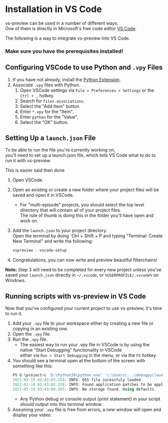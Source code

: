 # Installation in VS Code

vs-preview can be used in a number of different ways.<br>One of them is directly in Microsoft's free code editor [VS Code](https://code.visualstudio.com).

The following is a way to integrate vs-preview into VS Code. 

### Make sure you have the prerequisites installed!


## Configuring VSCode to use Python and `.vpy` Files

1. If you have not already, install the [Python Extension](https://marketplace.visualstudio.com/items?itemName=ms-python.python).
1. Associate `.vpy` files with Python.
    1. Open VSCode settings via `File > Preferences > Settings` or the `Ctrl + ,` hotkey.
    1. Search for `files.associations`.
    1. Select the "Add Item" button.
    1. Enter `*.vpy` for the "Item".
    1. Enter `python` for the "Value".
    1. Select the "OK" button.

## Setting Up a `launch.json` File

To be able to run the file you're currently working on,<br>you'll need to set up a launch.json file,
which tells VS Code what to do to run it with vs-preview

This is easier said then done

1. Open VSCode.
1. Open an existing or create a new folder where your project files will be saved and open it in VSCode.
    * For "multi-episode" projects, you should select the top level directory that will contain all of your project files.<br>The rule of thumb is doing this in the folder you'll have open and work on.
1. Add the `launch.json` to your project directory.<br>
    Open the terminal by doing `Ctrl + Shift + P and typing "Terminal: Create New Terminal" and write the following:

    ```powershell
    vspreview --vscode-setup
    ```
1. Congratulations, you can now write and preview beautiful filterchains!

**Note:** Step 3 will need to be completed for every new project unless you've saved your `launch.json` directly in `~/.vscode`, or `%USERPROFILE/.vscode%` on Windows.

## Running scripts with vs-preview in VS Code

Now that you've configured your current project to use vs-preview, it's time to run it. 

1. Add your `.vpy` file to your workspace either by creating a new file or copying in an existing one. 
1. Open the `.vpy` file.
1. Run the `.vpy` file.
    * The easiest way to run your .vpy file in VSCode is by using the native "Start Debugging" functionality in VSCode<br>either via `Run > Start Debugging` in the menu, or via the `F5` hotkey. 
1. You should see a terminal open at the bottom of the screen with something like this:
    ```powershell
    PS G:\project>& 'D:\Python39\python.exe' 'c:\Users\...\debugpy\launcher' '62134' '--' '~/vapoursynth-preview/run.py' 'G:\project\episode_1_720p.vpy'
    2021-03-19 03:43:03.324: INFO: QSS file sucessfuly loaded.
    2021-03-19 03:43:03.328: INFO: Found application patches to be applied.
    2021-03-19 03:43:04.207: INFO: No storage found. Using defaults.
    ```
    * Any Python debug or console output (print statement) in your script should output into this terminal window.
1. Assuming your `.vpy` file is free from errors, a new window will open and display your video.

